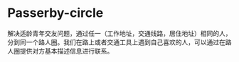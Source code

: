 # Passerby-circle
解决适龄青年交友问题，通过任一（工作地址，交通线路，居住地址）相同的人，分到同一个路人圈。我们在路上或者交通工具上遇到自己喜欢的人，可以通过在路人圈提供对方基本描述信息进行联系。
